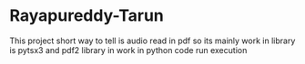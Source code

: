 # Rayapureddy-Tarun
This project short way to tell is audio read in  pdf so its mainly work in library is pytsx3 and pdf2 library in work in python code run execution 
